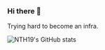 ### Hi there 👋

<!--
**NTH19/NTH19** is a ✨ _special_ ✨ repository because its `README.md` (this file) appears on your GitHub profile.

Here are some ideas to get you started:

- 🔭 I’m currently working on ...
- 🌱 I’m currently learning ...
- 👯 I’m looking to collaborate on ...
- 🤔 I’m looking for help with ...
- 💬 Ask me about ...
- 📫 How to reach me: ...
- 😄 Pronouns: ...
- ⚡ Fun fact: ...
-->
Trying hard to become an infra.

![NTH19's GitHub stats](https://github-readme-stats.vercel.app/api?username=NTH19&count_private=true&theme=white)
